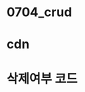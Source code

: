 # 0704_crud
# cdn
<script src="https://code.jquery.com/jquery-3.3.1.slim.min.js"
     integrity="sha384-q8i/X+965DzO0rT7abK41JStQIAqVgRVzpbzo5smXKp4YfRvH+8abtTE1Pi6jizo"
      crossorigin="anonymous"></script>
 <script src="https://cdnjs.cloudflare.com/ajax/libs/popper.js/1.14.7/umd/popper.min.js"
      integrity="sha384-UO2eT0CpHqdSJQ6hJty5KVphtPhzWj9WO1clHTMGa3JDZwrnQq4sF86dIHNDz0W1"
       crossorigin="anonymous"></script>
  <script src="https://stackpath.bootstrapcdn.com/bootstrap/4.3.1/js/bootstrap.min.js"
      integrity="sha384-JjSmVgyd0p3pXB1rRibZUAYoIIy6OrQ6VrjIEaFf/nJGzIxFDsf4x0xIM+B07jRM"
       crossorigin="anonymous"></script>
        
        
# 삭제여부 코드
  <script>
       $('#delete').click(function () {
           if (confirm('Are you sure?') == true) {
           } else {
               return false;
           }
      });
   </script>

